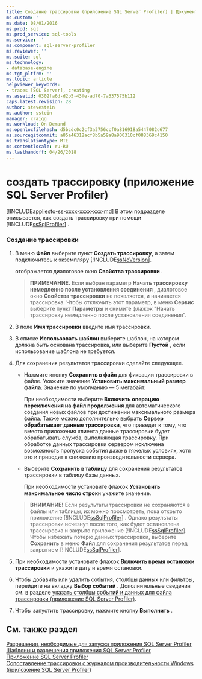 ```yaml
---
title: Создание трассировки (приложение SQL Server Profiler) | Документы Microsoft
ms.custom: ''
ms.date: 08/01/2016
ms.prod: sql
ms.prod_service: sql-tools
ms.service: ''
ms.component: sql-server-profiler
ms.reviewer: ''
ms.suite: sql
ms.technology:
- database-engine
ms.tgt_pltfrm: ''
ms.topic: article
helpviewer_keywords:
- traces [SQL Server], creating
ms.assetid: 0302fa6d-d2b5-43fe-ad70-7a337575b112
caps.latest.revision: 28
author: stevestein
ms.author: sstein
manager: craigg
ms.workload: On Demand
ms.openlocfilehash: d5bcdc0c2cf3a3756ccf0a816918a5447082d677
ms.sourcegitcommit: a85a46312acf8b5a59a8a900310cf088369c4150
ms.translationtype: MTE
ms.contentlocale: ru-RU
ms.lasthandoff: 04/26/2018
---
```

# <a name="create-a-trace-sql-server-profiler"></a>создать трассировку (приложение SQL Server Profiler)
[!INCLUDE[appliesto-ss-xxxx-xxxx-xxx-md](../../includes/appliesto-ss-xxxx-xxxx-xxx-md.md)]
  В этом подразделе описывается, как создать трассировку при помощи [!INCLUDE[ssSqlProfiler](../../includes/sssqlprofiler-md.md)] .  
  
### <a name="to-create-a-trace"></a>Создание трассировки  
  
1.  В меню **Файл** выберите пункт **Создать трассировку**, а затем подключитесь к экземпляру [!INCLUDE[ssNoVersion](../../includes/ssnoversion-md.md)].  
  
     отображается диалоговое окно **Свойства трассировки** .  
  
    > **ПРИМЕЧАНИЕ.** Если выбран параметр **Начать трассировку немедленно после установления соединения** , диалоговое окно **Свойства трассировки** не появляется, и начинается трассировка. Чтобы отключить этот параметр, в меню **Сервис** выберите пункт **Параметры** и снимите флажок "Начать трассировку немедленно после установления соединения".  
  
2.  В поле **Имя трассировки** введите имя трассировки.  
  
3.  В списке **Использовать шаблон** выберите шаблон, на котором должна быть основана трассировка, или выберите **Пустой** , если использование шаблона не требуется.  
  
4.  Для сохранения результатов трассировки сделайте следующее.  
  
    -   Нажмите кнопку **Сохранить в файл** для фиксации трассировки в файле. Укажите значение **Установить максимальный размер файла**. Значение по умолчанию — 5 мегабайт.  
  
         При необходимости выберите **Включить операцию переключения на файл продолжения** для автоматического создания новых файлов при достижении максимального размера файла. Также можно дополнительно выбрать **Сервер обрабатывает данные трассировки**, что приведет к тому, что вместо приложения клиента данные трассировки будет обрабатывать служба, выполняющая трассировку. При обработке данных трассировки сервером исключена возможность пропуска события даже в тяжелых условиях, хотя это и приводит к снижению производительности сервера.  
  
    -   Выберите **Сохранить в таблицу** для сохранения результатов трассировки в таблицу базы данных.  
  
         При необходимости установите флажок **Установить максимальное число строк**и укажите значение.  
  
    > **ВНИМАНИЕ!** Если результаты трассировки не сохраняются в файлы или таблицы, их можно просмотреть, пока открыто приложение [!INCLUDE[ssSqlProfiler](../../includes/sssqlprofiler-md.md)] . Однако результаты трассировки исчезнут после того, как будет остановлена трассировка и закрыто приложение [!INCLUDE[ssSqlProfiler](../../includes/sssqlprofiler-md.md)]. Чтобы избежать потерю данных трассировки, выберите **Сохранить** в меню **Файл** для сохранения результатов перед закрытием [!INCLUDE[ssSqlProfiler](../../includes/sssqlprofiler-md.md)].  
  
5.  При необходимости установите флажок **Включить время остановки трассировки** и укажите дату и время остановки.  
  
6.  Чтобы добавить или удалить события, столбцы данных или фильтры, перейдите на вкладку **Выбор событий**  . Дополнительные сведения см. в разделе [указать столбцы событий и данных для файла трассировки (приложение SQL Server Profiler)](../../tools/sql-server-profiler/specify-events-and-data-columns-for-a-trace-file-sql-server-profiler.md).  
  
7.  Чтобы запустить трассировку, нажмите кнопку **Выполнить** .  
  
## <a name="see-also"></a>См. также раздел  
 [Разрешения, необходимые для запуска приложения SQL Server Profiler](../../tools/sql-server-profiler/permissions-required-to-run-sql-server-profiler.md)   
 [Шаблоны и разрешения приложения SQL Server Profiler](../../tools/sql-server-profiler/sql-server-profiler-templates-and-permissions.md)   
 [Приложение SQL Server Profiler](../../tools/sql-server-profiler/sql-server-profiler.md)   
 [Сопоставление трассировки с журналом производительности Windows (приложение SQL Server Profiler)](../../tools/sql-server-profiler/correlate-a-trace-with-windows-performance-log-data-sql-server-profiler.md)  
  
  
